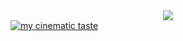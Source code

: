 
<div align="center"> 
<img src="https://github.com/Qypol342/Qypol342/assets/37497007/4a5e00fd-c860-40df-a218-6dd0d27ba970" />




</div>

<a href="https://github.com/loan-mgt/letterboxd-badge">
  <img src="https://letterboxd-badge.vercel.app/qypol" alt="my cinematic taste"/>
</a>
